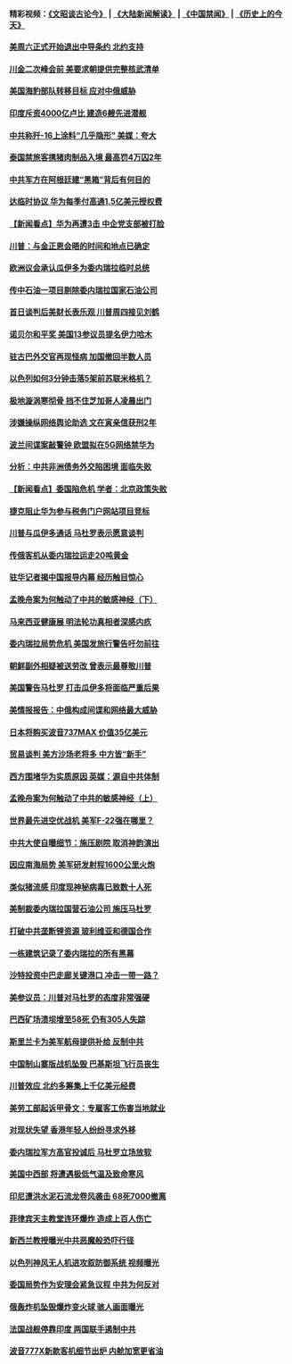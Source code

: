 #### 精彩视频：[《文昭谈古论今》](https://github.com/gfw-breaker/wenzhao) | [《大陆新闻解读》](https://github.com/gfw-breaker/ntdtv-comedy) | [《中国禁闻》](https://github.com/gfw-breaker/ntdtv-news) | [《历史上的今天》](https://github.com/gfw-breaker/today-in-history) 

#### [美周六正式开始退出中导条约 北约支持](../pages/nsc418/n11018405.md?t=02011830) 

#### [川金二次峰会前 美要求朝提供完整核武清单](../pages/nsc418/n11017962.md?t=02011830) 

#### [美国海豹部队转移目标 应对中俄威胁](../pages/nsc418/n11017801.md?t=02011830) 

#### [印度斥资4000亿卢比 建造6艘先进潜舰](../pages/nsc418/n11017635.md?t=02011830) 

#### [中共称歼-16上涂料“几乎隐形” 美媒：夸大](../pages/nsc418/n11017535.md?t=02011830) 

#### [泰国禁旅客携猪肉制品入境 最高罚4万囚2年](../pages/nsc418/n11016939.md?t=02011830) 

#### [中共军方在阿根廷建“黑箱”背后有何目的](../pages/nsc418/n11016689.md?t=02011830) 

#### [达临时协议 华为每季付高通1.5亿美元授权费](../pages/nsc418/n11016503.md?t=02011830) 

#### [【新闻看点】华为再遭3击 中企党支部被打脸](../pages/nsc418/n11016110.md?t=02011830) 

#### [川普：与金正恩会晤的时间和地点已确定](../pages/nsc418/n11016340.md?t=02011830) 

#### [欧洲议会承认瓜伊多为委内瑞拉临时总统](../pages/nsc418/n11016267.md?t=02011830) 

#### [传中石油一项目剔除委内瑞拉国家石油公司](../pages/nsc418/n11015982.md?t=02011830) 

#### [首日谈判后美财长表乐观 川普周四接见刘鹤](../pages/nsc418/n11015436.md?t=02011830) 

#### [诺贝尔和平奖 美国13参议员提名伊力哈木](../pages/nsc418/n11014742.md?t=02011830) 

#### [驻古巴外交官再现怪病 加国撤回半数人员](../pages/nsc418/n11014810.md?t=02011830) 

#### [以色列如何3分钟击落5架前苏联米格机？](../pages/nsc418/n11014659.md?t=02011830) 

#### [极地漩涡寒彻骨 挡不住芝加哥人凌晨出门](../pages/nsc418/n11014521.md?t=02011830) 

#### [涉嫌操纵网络舆论助选 文在寅亲信获刑2年](../pages/nsc418/n11014174.md?t=02011830) 

#### [波兰间谍案敲警钟 欧盟拟在5G网络禁华为](../pages/nsc418/n11013814.md?t=02011830) 

#### [分析：中共非洲债务外交陷困境 面临失败](../pages/nsc418/n11013731.md?t=02011830) 

#### [【新闻看点】委国陷危机 学者：北京政策失败](../pages/nsc418/n11013287.md?t=02011830) 

#### [捷克阻止华为参与税务门户网站项目竞标](../pages/nsc418/n11013525.md?t=02011830) 

#### [川普与瓜伊多通话 马杜罗表示愿意谈判](../pages/nsc418/n11013353.md?t=02011830) 

#### [传俄客机从委内瑞拉运走20吨黄金](../pages/nsc418/n11013224.md?t=02011830) 

#### [驻华记者揭中国报导内幕 经历触目惊心](../pages/nsc418/n11013118.md?t=02011830) 

#### [孟晚舟案为何触动了中共的敏感神经（下）](../pages/nsc418/n11008903.md?t=02011830) 

#### [马来西亚健康展 明法轮功真相者深感内疚](../pages/nsc418/n11010949.md?t=02011830) 

#### [委内瑞拉局势危机 美国发旅行警告吁勿前往](../pages/nsc418/n11012593.md?t=02011830) 

#### [朝鲜副外相疑被送劳改 曾表示最尊敬川普](../pages/nsc418/n11011872.md?t=02011830) 

#### [美国警告马杜罗 打击瓜伊多将面临严重后果](../pages/nsc418/n11011422.md?t=02011830) 

#### [美情报报告：中俄构成间谍和网络最大威胁](../pages/nsc418/n11011346.md?t=02011830) 

#### [日本将购买波音737MAX 价值35亿美元](../pages/nsc418/n11011238.md?t=02011830) 

#### [贸易谈判 美方沙场老将多 中方皆“新手”](../pages/nsc418/n11010973.md?t=02011830) 

#### [西方围堵华为实质原因 英媒：源自中共体制](../pages/nsc418/n11010190.md?t=02011830) 

#### [孟晚舟案为何触动了中共的敏感神经（上）](../pages/nsc418/n11008466.md?t=02011830) 

#### [世界最先进空优战机 美军F-22强在哪里？](../pages/nsc418/n11010323.md?t=02011830) 

#### [中共大使自曝细节：施压剧院 取消神韵演出](../pages/nsc418/n11008988.md?t=02011830) 

#### [因应南海局势 美军研发射程1600公里火炮](../pages/nsc418/n11010046.md?t=02011830) 

#### [类似猪流感 印度现神秘病毒已致数十人死](../pages/nsc418/n11009797.md?t=02011830) 

#### [美制裁委内瑞拉国营石油公司 施压马杜罗](../pages/nsc418/n11009006.md?t=02011830) 

#### [打破中共垄断锂资源 玻利维亚和德国合作](../pages/nsc418/n11008598.md?t=02011830) 

#### [一栋建筑记录了委内瑞拉的所有黑幕](../pages/nsc418/n11008614.md?t=02011830) 

#### [沙特投资中巴走廊关键港口 冲击一带一路？](../pages/nsc418/n11008620.md?t=02011830) 

#### [美参议员：川普对马杜罗的态度非常强硬](../pages/nsc418/n11008349.md?t=02011830) 

#### [巴西矿场溃坝增至58死 仍有305人失踪](../pages/nsc418/n11007445.md?t=02011830) 

#### [斯里兰卡为美军航母提供补给 反制中共](../pages/nsc418/n11007567.md?t=02011830) 

#### [中国制山寨版战机坠毁 巴基斯坦飞行员丧生](../pages/nsc418/n11007213.md?t=02011830) 

#### [川普效应 北约多筹集上千亿美元经费](../pages/nsc418/n11006307.md?t=02011830) 

#### [美劳工部起诉甲骨文：专雇客工伤害当地就业](../pages/nsc418/n11006396.md?t=02011830) 

#### [对现状失望 香港年轻人纷纷寻求外移](../pages/nsc418/n11006310.md?t=02011830) 

#### [委内瑞拉军方高官投诚后 马杜罗立场放软](../pages/nsc418/n11006068.md?t=02011830) 

#### [美国中西部 将遭遇极低气温及致命寒风](../pages/nsc418/n11006119.md?t=02011830) 

#### [印尼遭洪水泥石流龙卷风袭击 68死7000撤离](../pages/nsc418/n11005923.md?t=02011830) 

#### [菲律宾天主教堂连环爆炸 造成上百人伤亡](../pages/nsc418/n11005733.md?t=02011830) 

#### [新西兰教授曝光中共恶魔般恐吓行径](../pages/nsc418/n11004756.md?t=02011830) 

#### [以色列神风无人机进攻叙防御系统 视频曝光](../pages/nsc418/n11005042.md?t=02011830) 

#### [委国局势作为安理会紧急议程 中共为何反对](../pages/nsc418/n11005469.md?t=02011830) 

#### [俄轰炸机坠毁爆炸变火球 骇人画面曝光](../pages/nsc418/n11005421.md?t=02011830) 

#### [法国战舰停靠印度 两国联手遏制中共](../pages/nsc418/n11005288.md?t=02011830) 

#### [波音777X新款客机细节出炉 内舱加宽更省油](../pages/nsc418/n11005089.md?t=02011830) 

